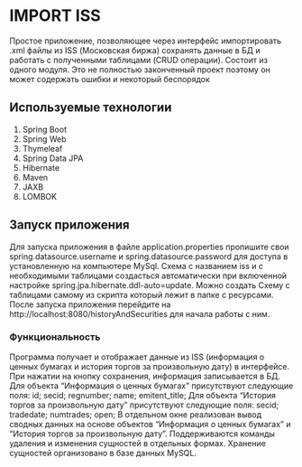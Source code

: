<h1>IMPORT ISS</h1>
Простое приложение, позволяющее через интерфейс импортировать .xml файлы из ISS (Московская биржа) сохранять данные в БД и работать
с полученными таблицами (CRUD операции).
Состоит из одного модуля.
Это не полностью законченный проект поэтому он может содержать ошибки и некоторый беспорядок

<h2>Используемые технологии</h2>
<ol>
<li>Spring Boot</li>
<li>Spring Web</li>
<li>Thymeleaf</li>
<li>Spring Data JPA</li>
<li>Hibernate</li>
<li>Maven</li>
<li>JAXB</li>
<li>LOMBOK</li>
</ol>

<h2>Запуск приложения</h2>
Для запуска приложения в файле application.properties пропишите свои spring.datasource.username и spring.datasource.password для доступа в установленную на компьютере MySql.
Схема с названием iss и с необходимыми таблицами создасться автоматически при включенной настройке spring.jpa.hibernate.ddl-auto=update. Можно создать Схему с таблицами самому из скрипта который лежит в папке с ресурсами. После запуска приложения перейдите на http://localhost:8080/historyAndSecurities для начала работы с ним.
 

<h3>Функциональность</h3>

Программа получает и отображает данные из ISS (информация о ценных бумагах и история торгов за произвольную дату) в интерфейсе.
При нажатии на кнопку сохранения, информация записывается в БД.
Для объекта “Информация о ценных бумагах” присутствуют следующие поля: id; secid; regnumber; name; emitent_title;
Для объекта “История торгов за произвольную дату” присутствуют следующие поля: secid; tradedate; numtrades; open;
В отдельном окне реализован вывод сводных данных на основе объектов “Информация о ценных бумагах” и “История торгов за произвольную дату”.
Поддерживаются команды удаления и изменения сущностей в отдельных формах.
Хранение сущностей организовано в базе данных MySQL.


